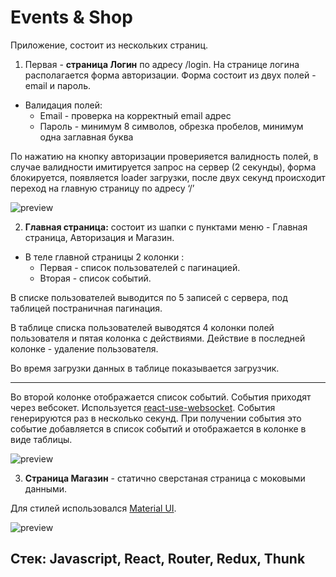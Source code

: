 # Events & Shop
Приложение, состоит из нескольких страниц. 
1. Первая - **страница Логин** по
адресу /login. На странице логина располагается форма авторизации. Форма состоит
из двух полей - email и пароль.
* Валидация полей:
  * Email - проверка на корректный email адрес
  * Пароль - минимум 8 символов, обрезка пробелов, минимум одна заглавная буква

По нажатию на кнопку авторизации проверияется валидность полей, в случае валидности
имитируется запрос на сервер (2 секунды), форма блокируется, появляется loader загрузки, после двух секунд происходит переход на главную страницу по адресу ‘/’

![preview](https://github.com/Victoria-Rozhkova/my-app/blob/preview/preview-2.JPG)

2. **Главная страница:** состоит из шапки с пунктами меню - Главная страница, Авторизация и Магазин.

* В теле главной страницы 2 колонки :
  * Первая - список пользователей с пагинацией.
  * Вторая - список событий.

В списке пользователей выводится по 5 записей с сервера, под таблицей постраничная пагинация.

В таблице списка пользователей выводятся 4 колонки полей пользователя и пятая
колонка с действиями. Действие в последней колонке - удаление пользователя.

Во время загрузки данных в таблице показывается загрузчик.

---
Во второй колонке отображается список событий. События приходят через вебсокет. Используется [react-use-websocket](https://github.com/robtaussig/react-use-websocket).
События генерируются раз в несколько секунд. При получении события это событие
добавляется в список событий и отображается в колонке в виде таблицы.

![preview](https://github.com/Victoria-Rozhkova/my-app/blob/preview/preview.JPG)

3. **Страница Магазин** - статично сверстаная страница с моковыми данными.

Для стилей использовался [Material UI](https://mui.com/).

![preview](https://github.com/Victoria-Rozhkova/my-app/blob/preview/preview-3.JPG)

## Стек: Javascript, React, Router, Redux, Thunk
